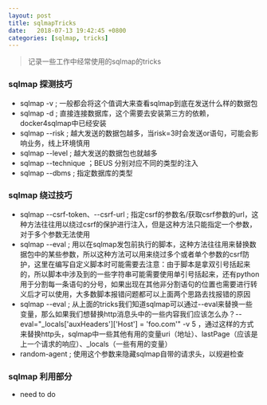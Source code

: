 ```yaml
---
layout: post
title: sqlmapTricks
date:   2018-07-13 19:42:45 +0800
categories: [sqlmap, tricks]
---
```


> 记录一些工作中经常使用的sqlmap的tricks

### sqlmap 探测技巧

- sqlmap -v ; 一般都会将这个值调大来查看sqlmap到底在发送什么样的数据包
- sqlmap -d ; 直接连接数据库，这个需要去安装第三方的依赖，docker4sqlmap中已经安装
- sqlmap --risk ; 越大发送的数据包越多，当risk=3时会发送or语句，可能会影响业务，线上环境慎用
- sqlmap --level ; 越大发送的数据包也就越多
- sqlmap --technique ；BEUS 分别对应不同的类型的注入
- sqlmap --dbms ; 指定数据库的类型

### sqlmap 绕过技巧

- sqlmap --csrf-token、--csrf-url ; 指定csrf的参数名/获取csrf参数的url，这种方法往往用以绕过csrf的保护进行注入，但是这种方法只能指定一个参数，对于多个参数无法使用
- sqlmap --eval ; 用以在sqlmap发包前执行的脚本，这种方法往往用来替换数据包中的某些参数，所以这种方法可以用来绕过多个或者单个参数的csrf防护，这里在编写自定义脚本时可能需要去注意：由于脚本是拿双引号括起来的，所以脚本中涉及到的一些字符串可能需要使用单引号括起来，还有python用于分割每一条语句的分号，如果出现在其他非分割语句的位置也需要进行转义后才可以使用，大多数脚本报错问题都可以上面两个思路去找报错的原因
- sqlmap --eval ; 从上面的tricks我们知道sqlmap可以通过--eval来替换一些变量，那么如果我们想替换http消息头中的一些内容我们应该怎么办？--eval="_locals['auxHeaders']['Host'] = 'foo.com'" -v 5 ，通过这样的方式来替换http头，sqlmap中一些其他有用的变量uri（地址）、lastPage（应该是上一个请求的响应）、_locals（一些有用的变量）
- random-agent ; 使用这个参数来隐藏sqlmap自带的请求头，以规避检查
### sqlmap 利用部分

- need to do